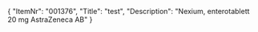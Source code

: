 {
  "ItemNr": "001376",
  "Title": "test",
  "Description": "Nexium, enterotablett 20 mg AstraZeneca AB"
}